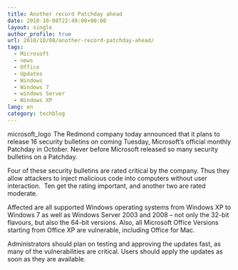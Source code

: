```yaml
---
title: Another record Patchday ahead
date: 2010-10-08T22:49:00+00:00
layout: single
author_profile: true
url: 2010/10/08/another-record-patchday-ahead/
tags:
  - Microsoft
  - news
  - Office
  - Updates
  - Windows
  - Windows 7
  - windows Server
  - Windows XP
lang: en
category: techblog
---
```

[<img title="microsoft_logo" border="0" alt="microsoft_logo" align="left" src="http://lh5.ggpht.com/_vaUVXcmC3OI/TK-Y2ebYHjI/AAAAAAAACn4/nRNdjQbf3ug/microsoft_logo_thumb%5B1%5D.jpg?imgmax=800" width="100" height="17" />](http://lh6.ggpht.com/_vaUVXcmC3OI/TK-Y0g8oLDI/AAAAAAAACn0/ou-eRWGSPls/s1600-h/microsoft_logo%5B3%5D.jpg)The Redmond company today announced that it plans to release 16 security bulletins on coming Tuesday, Microsoft’s official monthly Patchday in October. Never before Microsoft released so many security bulletins on a Patchday.

Four of these security bulletins are rated critical by the company. Thus they allow attackers to inject malicious code into computers without user interaction.  Ten get the rating important, and another two are rated moderate.

Affected are all supported Windows operating systems from Windows XP to Windows 7 as well as Windows Server 2003 and 2008 – not only the 32-bit flavours, but also the 64-bit versions. Also, all Microsoft Office Versions starting from Office XP are vulnerable, including Office for Mac.

Administrators should plan on testing and approving the updates fast, as many of the vulnerabilities are critical. Users should apply the updates as soon as they are available.